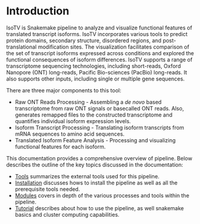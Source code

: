 # Introduction

IsoTV is Snakemake pipeline to analyze and visualize functional features of translated transcript isoforms. IsoTV incorporates various tools to predict protein domains, secondary structure, disordered regions, and post-translational modification sites. The visualization facilitates comparison of the set of transcript isoforms expressed across conditions and explored the functional consequences of isoform differences. IsoTV supports a range of transcriptome sequencing technologies, including short-reads, Oxford Nanopore (ONT) long-reads, Pacific Bio-sciences (PacBio) long-reads. It also supports other inputs, including single or multiple gene sequences.

There are three major components to this tool:

* Raw ONT Reads Processing - Assembling a *de novo* based transcriptome from raw ONT signals or basecalled ONT reads. Also, generates remapped files to the constructed transcriptome and quantifies individual isoform expression levels.
* Isoform Transcript Processing - Translating isoform transcripts from mRNA sequences to amino acid sequences.
* Translated Isoform Feature Analysis - Processing and visualizing functional features for each isoform.

This documentation provides a comprehensive overview of pipeline. Below describes the outline of the key topics discussed in the documentation:

* [Tools](tools.md) summarizes the external tools used for this pipeline.
* [Installation](prerequisite.md) discusses hows to install the pipeline as well as all the prerequisite tools needed.
* [Modules](overview.md) covers in depth of the various processes and tools within the pipeline.
* [Tutorial](general.md) describes about how to use the pipeline, as well snakemake basics and cluster computing capabilities.
